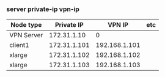 ### server private-ip vpn-ip

| Node type  | Private IP   | VPN IP        | etc |
| ---------- | ------------ | ------------- | --- |
| VPN Server | 172.31.1.10  | 0             |     |
| client1    | 172.31.1.101 | 192.168.1.101 |     |
| xlarge     | 172.31.1.102 | 192.168.1.102 |     |
| xlarge     | 172.31.1.103 | 192.168.1.103 |     |
